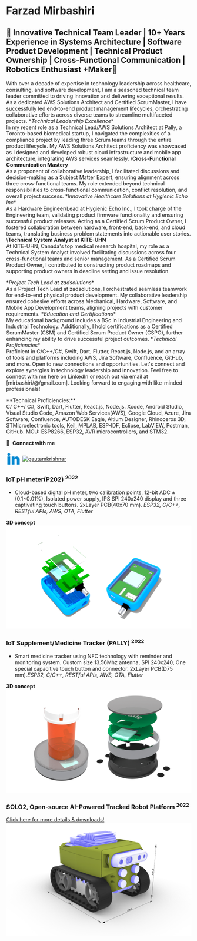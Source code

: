 # Farzad Mirbashiri
## 🚀 Innovative Technical Team Leader | 10+ Years Experience in Systems Architecture | Software Product Development | Technical Product Ownership | Cross-Functional Communication | Robotics Enthusiast +Maker🤖

With over a decade of expertise in technology leadership across healthcare, consulting, and software development, I am a seasoned technical team leader committed to driving innovation and delivering exceptional results. As a dedicated AWS Solutions Architect and Certified ScrumMaster, I have successfully led end-to-end product management lifecycles, orchestrating collaborative efforts across diverse teams to streamline multifaceted projects.
\**Technical Leadership Excellence**\
In my recent role as a Technical Lead/AWS Solutions Architect at Pally, a Toronto-based biomedical startup, I navigated the complexities of a compliance project by leading three Scrum teams through the entire product lifecycle. My AWS Solutions Architect proficiency was showcased as I designed and developed robust cloud infrastructure and mobile app architecture, integrating AWS services seamlessly.
\\**Cross-Functional Communication Mastery**\
As a proponent of collaborative leadership, I facilitated discussions and decision-making as a Subject Matter Expert, ensuring alignment across three cross-functional teams. My role extended beyond technical responsibilities to cross-functional communication, conflict resolution, and overall project success.
\**Innovative Healthcare Solutions at Hygienic Echo Inc**\
As a Hardware Engineer/Lead at Hygienic Echo Inc., I took charge of the Engineering team, validating product firmware functionality and ensuring successful product releases. Acting as a Certified Scrum Product Owner, I fostered collaboration between hardware, front-end, back-end, and cloud teams, translating business problem statements into actionable user stories.
\\**Technical System Analyst at KITE-UHN**\
At KITE-UHN, Canada's top medical research hospital, my role as a Technical System Analyst involved facilitating discussions across four cross-functional teams and senior management. As a Certified Scrum Product Owner, I contributed to constructing product roadmaps and supporting product owners in deadline setting and issue resolution.

\**Project Tech Lead at zadsolutions**\
As a Project Tech Lead at zadsolutions, I orchestrated seamless teamwork for end-to-end physical product development. My collaborative leadership ensured cohesive efforts across Mechanical, Hardware, Software, and Mobile App Development teams, aligning projects with customer requirements.
\**Education and Certifications**\
My educational background includes a BSc in Industrial Engineering and Industrial Technology. Additionally, I hold certifications as a Certified ScrumMaster (CSM) and Certified Scrum Product Owner (CSPO), further enhancing my ability to drive successful project outcomes.
\**Technical Proficiencies**\
Proficient in C/C++/C#, Swift, Dart, Flutter, React.js, Node.js, and an array of tools and platforms including AWS, Jira Software, Confluence, GitHub, and more.
Open to new connections and opportunities. Let's connect and explore synergies in technology leadership and innovation.
Feel free to connect with me here on LinkedIn or reach out via email at [mirbashiri/@/gmail.com]. Looking forward to engaging with like-minded professionals!

\**Technical Proficiencies:**\
C/ C++/ C#, Swift, Dart, Flutter, React.js, Node.js. Xcode, Android Studio, Visual Studio Code, Amazon Web Services(AWS), Google Cloud, Azure, Jira Software, Confluence, AUTODESK Eagle, Altium Designer, Rhinoceros 3D, STMicroelectronic tools, Keil, MPLAB, ESP-IDF, Eclipse, LabVIEW, Postman, GitHub. MCU: ESP8266, ESP32, AVR microcontrollers, and STM32.

<div>
<p dir="auto"><g-emoji class="g-emoji" alias="link" fallback-src="https://github.githubassets.com/images/icons/emoji/unicode/1f517.png">🔗</g-emoji> &nbsp;<strong>Connect with me</strong></p>
<a href="https://www.linkedin.com/in/mirbashiri/" rel="nofollow"><img align="center" src="/assets/images/linkedin-bounce.gif" alt="gautamkrishnar" height="40" width="40" style="max-width: 100%;"></a>
<a href="https://www.instagram.com/_a_perfect_circle_/" rel="nofollow"><img align="center" src="https://raw.githubusercontent.com/rahuldkjain/github-profile-readme-generator/master/src/images/icons/Social/instagram.svg" alt="gautamkrishnar" height="40" width="50" style="max-width: 100%;"></a>
</div>

### IoT pH meter(P202) <sup>2022</sup>
- Cloud-based digital pH meter, two calibration points, 12-bit ADC ±(0.1~0.01%), Isolated power supply, IPS SPI 240x240 display and three captivating touch buttons. 2xLayer PCB(40x70 mm).
*ESP32, C/C++, RESTful APIs, AWS, OTA, Flutter*

**3D concept**
![This is an image](/assets/images/P202.png)

### IoT Supplement/Medicine Tracker (PALLY) <sup>2022</sup>
- Smart medicine tracker using NFC technology with reminder and monitoring system.
Custom size 13.56Mhz antenna, SPI 240x240, One special capacitive touch button and connector. 2xLayer PCB(D75 mm).*ESP32, C/C++, RESTful APIs, AWS, OTA, Flutter*

**3D concept**
![This is an image](/assets/images/PALLY.png)


### SOLO2, Open-source AI-Powered Tracked Robot Platform <sup>2022</sup>
[Click here for more details & downloads!](https://github.com/mirbashiri/SOLO2)
![This is an image](/assets/images/SOLO2_DIM.png)



